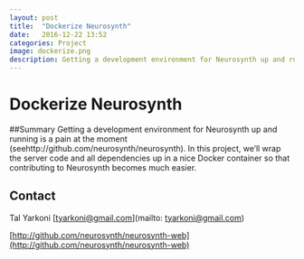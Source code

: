 ```yaml
---
layout: post
title:  "Dockerize Neurosynth"
date:   2016-12-22 13:52
categories: Project
image: dockerize.png
description: Getting a development environment for Neurosynth up and running is a pain at the moment (seehttp://github.com/neurosynth/neurosynth). 
---
```

# Dockerize Neurosynth

##Summary
Getting a development environment for Neurosynth up and running is a pain at the moment (seehttp://github.com/neurosynth/neurosynth). In this project, we’ll wrap the server code and all dependencies up in a nice Docker container so that contributing to Neurosynth becomes much easier.

## Contact
Tal Yarkoni
[tyarkoni@gmail.com](mailto: tyarkoni@gmail.com)

[http://github.com/neurosynth/neurosynth-web](http://github.com/neurosynth/neurosynth-web)
